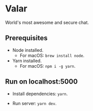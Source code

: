 # Valar

World's most awesome and secure chat.

## Prerequisites

- Node installed.
  - For macOS: `brew install node`.
- Yarn installed.
  - For macOS: `npm i -g yarn`.

## Run on localhost:5000

- Install dependencies: `yarn`.

- Run server: `yarn dev`.
